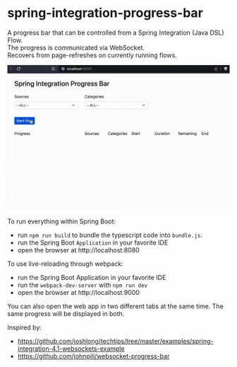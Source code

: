 # spring-integration-progress-bar
A progress bar that can be controlled from a Spring Integration (Java DSL) Flow.  
The progress is communicated via WebSocket.  
Recovers from page-refreshes on currently running flows.

![progress-bar.gif](progress-bar.gif)

To run everything within Spring Boot:
- run `npm run build` to bundle the typescript code into `bundle.js`.
- run the Spring Boot `Application` in your favorite IDE
- open the browser at http://localhost:8080

To use live-reloading through webpack:
- run the Spring Boot Application in your favorite IDE
- run the `webpack-dev-server` with `npm run dev`
- open the browser at http://localhost:9000

You can also open the web app in two different tabs at the same time. The same progress will be displayed in both.

Inspired by:
* https://github.com/joshlong/techtips/tree/master/examples/spring-integration-4.1-websockets-example
* https://github.com/johnpili/websocket-progress-bar
